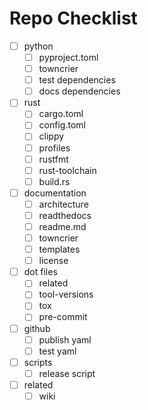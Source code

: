 
# Repo Checklist


- [ ] python
    - [ ] pyproject.toml
    - [ ] towncrier
    - [ ] test dependencies
    - [ ] docs dependencies
- [ ] rust
    - [ ] cargo.toml
    - [ ] config.toml
    - [ ] clippy
    - [ ] profiles
    - [ ] rustfmt
    - [ ] rust-toolchain
    - [ ] build.rs
- [ ] documentation
    - [ ] architecture
    - [ ] readthedocs
    - [ ] readme.md
    - [ ] towncrier
    - [ ] templates
    - [ ] license
- [ ] dot files
    - [ ] related
    - [ ] tool-versions
    - [ ] tox
    - [ ] pre-commit
- [ ] github
    - [ ] publish yaml
    - [ ] test yaml
- [ ] scripts
    - [ ] release script
- [ ] related
    - [ ] wiki
